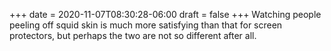 +++
date = 2020-11-07T08:30:28-06:00
draft = false
+++
Watching people peeling off squid skin is much more satisfying than that for screen protectors, but perhaps the two are not so different after all.
